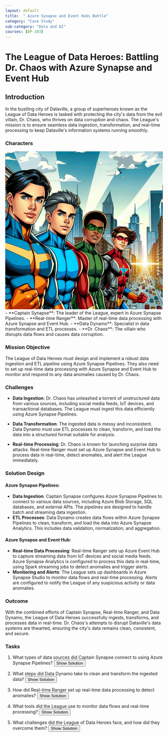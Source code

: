 ```yaml
---
layout: default
title:  " Azure Synapse and Event Hubs Battle"
category: "Case Study"
sub-category: "Data and AI"
courses: [DP-203]
---
```


# The League of Data Heroes: Battling Dr. Chaos with Azure Synapse and Event Hub

## Introduction

In the bustling city of Dataville, a group of superheroes known as the League of Data Heroes is tasked with protecting the city's data from the evil villain, Dr. Chaos, who thrives on data corruption and chaos. The League's mission is to ensure seamless data ingestion, transformation, and real-time processing to keep Dataville's information systems running smoothly.

### Characters

<a href="./images/syn1.jpeg">
  <img src="./images/syn1.jpeg" alt="picture of 4 superheroes" class="img-fluid">
</a>
<br>
- **Captain Synapse**: The leader of the League, expert in Azure Synapse Pipelines.
- **Real-time Ranger**: Master of real-time data processing with Azure Synapse and Event Hub.
- **Data Dynamo**: Specialist in data transformation and ETL processes.
- **Dr. Chaos**: The villain who disrupts data flows and causes data corruption.


### Mission Objective
The League of Data Heroes must design and implement a robust data ingestion and ETL pipeline using Azure Synapse Pipelines. They also need to set up real-time data processing with Azure Synapse and Event Hub to monitor and respond to any data anomalies caused by Dr. Chaos.


### Challenges
- **Data Ingestion**: Dr. Chaos has unleashed a torrent of unstructured data from various sources, including social media feeds, IoT devices, and transactional databases. The League must ingest this data efficiently using Azure Synapse Pipelines.

- **Data Transformation**: The ingested data is messy and inconsistent. Data Dynamo must use ETL processes to clean, transform, and load the data into a structured format suitable for analysis.

- **Real-time Processing**: Dr. Chaos is known for launching surprise data attacks. Real-time Ranger must set up Azure Synapse and Event Hub to process data in real-time, detect anomalies, and alert the League immediately.

### Solution Design
#### Azure Synapse Pipelines:
- **Data Ingestion**: Captain Synapse configures Azure Synapse Pipelines to connect to various data sources, including Azure Blob Storage, SQL databases, and external APIs. The pipelines are designed to handle batch and streaming data ingestion.
- **ETL Processes**: Data Dynamo creates data flows within Azure Synapse Pipelines to clean, transform, and load the data into Azure Synapse Analytics. This includes data validation, normalization, and aggregation.

#### Azure Synapse and Event Hub:
- **Real-time Data Processing**: Real-time Ranger sets up Azure Event Hub to capture streaming data from IoT devices and social media feeds. Azure Synapse Analytics is configured to process this data in real-time, using Spark streaming jobs to detect anomalies and trigger alerts.
- **Monitoring and Alerts**: The League sets up dashboards in Azure Synapse Studio to monitor data flows and real-time processing. Alerts are configured to notify the League of any suspicious activity or data anomalies.

### Outcome
With the combined efforts of Captain Synapse, Real-time Ranger, and Data Dynamo, the League of Data Heroes successfully ingests, transforms, and processes data in real-time. Dr. Chaos's attempts to disrupt Dataville's data systems are thwarted, ensuring the city's data remains clean, consistent, and secure.



### Tasks

1. What types of data sources did Captain Synapse connect to using Azure Synapse Pipelines? 
   <button onclick="toggleSolution('solution1')">Show Solution</button>
   <div id="solution1" style="display:none;">
     <p>Captain Synapse connected to various data sources, including Azure Blob Storage, SQL databases, and external APIs.</p>
   </div>

2. What steps did Data Dynamo take to clean and transform the ingested data?
   <button onclick="toggleSolution('solution2')">Show Solution</button>
   <div id="solution2" style="display:none;">
     <p>Data Dynamo used ETL processes to clean, transform, and load the data into Azure Synapse Analytics. This included data validation, normalization, and aggregation.</p>
   </div>

3. How did Real-time Ranger set up real-time data processing to detect anomalies?
   <button onclick="toggleSolution('solution3')">Show Solution</button>
   <div id="solution3" style="display:none;">
     <p>Real-time Ranger set up Azure Event Hub to capture streaming data from IoT devices and social media feeds. Azure Synapse Analytics was configured to process this data in real-time using Spark streaming jobs to detect anomalies and trigger alerts.</p>
   </div>

4. What tools did the League use to monitor data flows and real-time processing?
   <button onclick="toggleSolution('solution4')">Show Solution</button>
   <div id="solution4" style="display:none;">
     <p>The League used dashboards in Azure Synapse Studio to monitor data flows and real-time processing. They also set up alerts to notify them of any suspicious activity or data anomalies.</p>
   </div>

5. What challenges did the League of Data Heroes face, and how did they overcome them?
   <button onclick="toggleSolution('solution5')">Show Solution</button>
   <div id="solution5" style="display:none;">
     <p>The League faced challenges such as ingesting unstructured data from various sources, cleaning and transforming messy data, and detecting real-time anomalies. They overcame these challenges by using Azure Synapse Pipelines for efficient data ingestion, ETL processes for data transformation, and Azure Event Hub with Spark streaming jobs for real-time processing and anomaly detection.</p>
   </div>

   <script>
     function toggleSolution(id) {
  var element = document.getElementById(id);
  if (element.style.display === "none") {
    element.style.display = "block";
  } else {
    element.style.display = "none";
  }
}
   </script>
